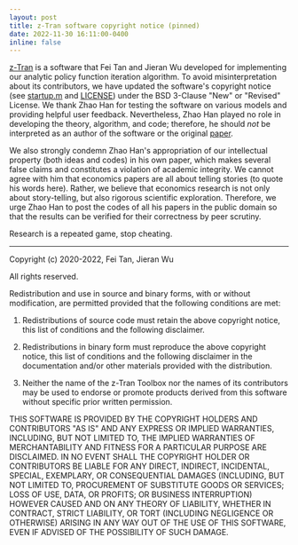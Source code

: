 ```yaml
---
layout: post
title: z-Tran software copyright notice (pinned)
date: 2022-11-30 16:11:00-0400
inline: false
---
```


[z-Tran](https://github.com/econdojo/ztran) is a software that Fei Tan and Jieran Wu developed for implementing our analytic policy function iteration algorithm. To avoid misinterpretation about its contributors, we have updated the software's copyright notice (see [startup.m](https://github.com/econdojo/ztran/blob/main/startup.m) and [LICENSE](https://github.com/econdojo/ztran/blob/main/LICENSE)) under the BSD 3-Clause "New" or "Revised" License. We thank Zhao Han for testing the software on various models and providing helpful user feedback. Nevertheless, Zhao Han played no role in developing the theory, algorithm, and code; therefore, he should <em>not</em> be interpreted as an author of the software or the original [paper](https://doi.org/10.1016/j.jet.2021.105395).

We also strongly condemn Zhao Han's appropriation of our intellectual property (both ideas and codes) in his own paper, which makes several false claims and constitutes a violation of academic integrity. We cannot agree with him that economics papers are all about telling stories (to quote his words here). Rather, we believe that economics research is not only about story-telling, but also rigorous scientific exploration. Therefore, we urge Zhao Han to post the codes of all his papers in the public domain so that the results can be verified for their correctness by peer scrutiny.

<div class="row">
    <div class="col-sm mt-3 mt-md-0">
    </div>
    <div class="col-sm mt-3 mt-md-0">
        <img class="img-fluid rounded z-depth-1" src="{{ '/assets/img/ZHcheat.jpg' | relative_url }}" alt="" title="example image"/>
    </div>
    <div class="col-sm mt-3 mt-md-0">
    </div>
</div>
<div class="caption">
    Research is a repeated game, stop cheating.
</div>


***

Copyright (c) 2020-2022, Fei Tan, Jieran Wu

All rights reserved.

Redistribution and use in source and binary forms, with or without modification,
are permitted provided that the following conditions are met:

1. Redistributions of source code must retain the above copyright notice, this list of conditions and the following disclaimer.

2. Redistributions in binary form must reproduce the above copyright notice, this list of conditions and the following disclaimer in the documentation and/or other materials provided with the distribution.

3. Neither the name of the z-Tran Toolbox nor the names of its contributors may be used to endorse or promote products derived from this software without specific prior written permission.

THIS SOFTWARE IS PROVIDED BY THE COPYRIGHT HOLDERS AND CONTRIBUTORS "AS IS" AND
ANY EXPRESS OR IMPLIED WARRANTIES, INCLUDING, BUT NOT LIMITED TO, THE IMPLIED
WARRANTIES OF MERCHANTABILITY AND FITNESS FOR A PARTICULAR PURPOSE ARE DISCLAIMED.
IN NO EVENT SHALL THE COPYRIGHT HOLDER OR CONTRIBUTORS BE LIABLE FOR ANY DIRECT,
INDIRECT, INCIDENTAL, SPECIAL, EXEMPLARY, OR CONSEQUENTIAL DAMAGES (INCLUDING, BUT
NOT LIMITED TO, PROCUREMENT OF SUBSTITUTE GOODS OR SERVICES; LOSS OF USE, DATA, OR
PROFITS; OR BUSINESS INTERRUPTION) HOWEVER CAUSED AND ON ANY THEORY OF LIABILITY,
WHETHER IN CONTRACT, STRICT LIABILITY, OR TORT (INCLUDING NEGLIGENCE OR OTHERWISE)
ARISING IN ANY WAY OUT OF THE USE OF THIS SOFTWARE, EVEN IF ADVISED OF THE
POSSIBILITY OF SUCH DAMAGE.